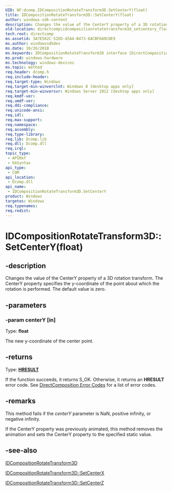```yaml
---
UID: NF:dcomp.IDCompositionRotateTransform3D.SetCenterY(float)
title: IDCompositionRotateTransform3D::SetCenterY(float)
author: windows-sdk-content
description: Changes the value of the CenterY property of a 3D rotation transform. The CenterY property specifies the y-coordinate of the point about which the rotation is performed. The default value is zero.
old-location: directcomp\idcompositionrotatetransform3d_setcentery_float.htm
tech.root: directcomp
ms.assetid: 3A7E562C-52ED-45A4-B473-6ACBF6A9C0E9
ms.author: windowssdkdev
ms.date: 10/26/2018
ms.keywords: IDCompositionRotateTransform3D interface [DirectComposition],SetCenterY method, IDCompositionRotateTransform3D.SetCenterY, IDCompositionRotateTransform3D.SetCenterY(float), IDCompositionRotateTransform3D::SetCenterY, IDCompositionRotateTransform3D::SetCenterY(float), SetCenterY, SetCenterY method [DirectComposition], SetCenterY method [DirectComposition],IDCompositionRotateTransform3D interface, dcomp/IDCompositionRotateTransform3D::SetCenterY, directcomp.idcompositionrotatetransform3d_setcentery_float
ms.prod: windows-hardware
ms.technology: windows-devices
ms.topic: method
req.header: dcomp.h
req.include-header: 
req.target-type: Windows
req.target-min-winverclnt: Windows 8 [desktop apps only]
req.target-min-winversvr: Windows Server 2012 [desktop apps only]
req.kmdf-ver: 
req.umdf-ver: 
req.ddi-compliance: 
req.unicode-ansi: 
req.idl: 
req.max-support: 
req.namespace: 
req.assembly: 
req.type-library: 
req.lib: Dcomp.lib
req.dll: Dcomp.dll
req.irql: 
topic_type:
 - APIRef
 - kbSyntax
api_type:
 - COM
api_location:
 - Dcomp.dll
api_name:
 - IDCompositionRotateTransform3D.SetCenterY
product: Windows
targetos: Windows
req.typenames: 
req.redist: 
---
```


# IDCompositionRotateTransform3D::SetCenterY(float)


## -description


Changes the value of the CenterY property of a 3D rotation transform. The CenterY property specifies the y-coordinate of the point about which the rotation is performed. The default value is zero.


## -parameters




### -param centerY [in]

Type: <b>float</b>

The new y-coordinate of the center point.


## -returns



Type: <b><a href="https://msdn.microsoft.com/4553cafc-450e-4493-a4d4-cb6e2f274d46">HRESULT</a></b>

If the function succeeds, it returns S_OK. Otherwise, it returns an <b>HRESULT</b> error code. See <a href="https://msdn.microsoft.com/8DFBFC34-DBD0-4731-8305-B33E90C96C54">DirectComposition Error Codes</a>  for a list of error codes.




## -remarks



This method fails if the <i>centerY</i> parameter is NaN, positive infinity, or negative infinity.



If the CenterY property was previously animated, this method removes the animation and sets the CenterY property to the specified static value.





## -see-also




<a href="https://msdn.microsoft.com/BEC58B57-66A1-4645-A0B8-D546334E1E23">IDCompositionRotateTransform3D</a>



<a href="https://msdn.microsoft.com/D5CE4491-0A06-4824-BDE5-A839E0E60EA7">IDCompositionRotateTransform3D::SetCenterX</a>



<a href="https://msdn.microsoft.com/7FF293B6-8FAE-4277-8C07-EBD4E819E2A0">IDCompositionRotateTransform3D::SetCenterZ</a>
 

 

